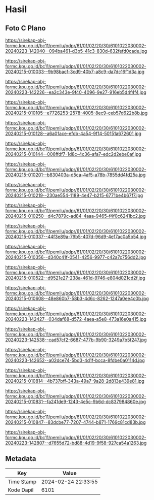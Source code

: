 # Hasil

## Foto C Plano

https://sirekap-obj-formc.kpu.go.id/bc11/pemilu/pdpr/61/01/02/20/30/6101022030002-20240223-142040--094ba461-d3b5-41c3-830d-632fefd0cade.jpg

https://sirekap-obj-formc.kpu.go.id/bc11/pemilu/pdpr/61/01/02/20/30/6101022030002-20240215-010033--9b98bacf-3cd9-40b7-a8c9-da7dc16f1d3a.jpg

https://sirekap-obj-formc.kpu.go.id/bc11/pemilu/pdpr/61/01/02/20/30/6101022030002-20240223-142226--ea2c343e-9f40-4096-9e27-916eb5d4f4f4.jpg

https://sirekap-obj-formc.kpu.go.id/bc11/pemilu/pdpr/61/01/02/20/30/6101022030002-20240215-010105--e7726253-2578-4005-8ec9-ceb57d622b8b.jpg

https://sirekap-obj-formc.kpu.go.id/bc11/pemilu/pdpr/61/01/02/20/30/6101022030002-20240215-010128--a6a01ace-efdb-4a54-9f14-50151a672601.jpg

https://sirekap-obj-formc.kpu.go.id/bc11/pemilu/pdpr/61/01/02/20/30/6101022030002-20240215-010144--006ffdf7-1d8c-4c36-afa7-edc2d2ebe0af.jpg

https://sirekap-obj-formc.kpu.go.id/bc11/pemilu/pdpr/61/01/02/20/30/6101022030002-20240215-010201--b830403a-d5ca-4af5-a78b-7855dd4fd25a.jpg

https://sirekap-obj-formc.kpu.go.id/bc11/pemilu/pdpr/61/01/02/20/30/6101022030002-20240215-010219--230ae554-1189-4e47-b215-6771be4b67f7.jpg

https://sirekap-obj-formc.kpu.go.id/bc11/pemilu/pdpr/61/01/02/20/30/6101022030002-20240215-010250--d4c7879c-ad84-4aaa-9465-f4f0c6241bc2.jpg

https://sirekap-obj-formc.kpu.go.id/bc11/pemilu/pdpr/61/01/02/20/30/6101022030002-20240215-010337--44f3e89a-79b5-407d-96d9-4e17ac0a5b54.jpg

https://sirekap-obj-formc.kpu.go.id/bc11/pemilu/pdpr/61/01/02/20/30/6101022030002-20240215-010356--d340c41f-0541-4256-9977-c42a7c756dd2.jpg

https://sirekap-obj-formc.kpu.go.id/bc11/pemilu/pdpr/61/01/02/20/30/6101022030002-20240215-010522--d9521e27-238a-461d-9746-e804d021cd2f.jpg

https://sirekap-obj-formc.kpu.go.id/bc11/pemilu/pdpr/61/01/02/20/30/6101022030002-20240215-010608--48e860b7-58b3-4d6c-8262-1247a0ee4c0b.jpg

https://sirekap-obj-formc.kpu.go.id/bc11/pemilu/pdpr/61/01/02/20/30/6101022030002-20240223-142427--034daf68-d572-4aea-a5e8-473a16e0a415.jpg

https://sirekap-obj-formc.kpu.go.id/bc11/pemilu/pdpr/61/01/02/20/30/6101022030002-20240223-142538--cad57cf2-6687-477b-9b90-3249a7b5f247.jpg

https://sirekap-obj-formc.kpu.go.id/bc11/pemilu/pdpr/61/01/02/20/30/6101022030002-20240223-142652--a02dce74-5bd3-4d1f-bcca-8fdbe0a0114d.jpg

https://sirekap-obj-formc.kpu.go.id/bc11/pemilu/pdpr/61/01/02/20/30/6101022030002-20240215-010814--4b737bff-343a-49a7-9a28-2d813e439e81.jpg

https://sirekap-obj-formc.kpu.go.id/bc11/pemilu/pdpr/61/01/02/20/30/6101022030002-20240215-010831--fa241de9-1243-4e5c-9b6d-dc837984860e.jpg

https://sirekap-obj-formc.kpu.go.id/bc11/pemilu/pdpr/61/01/02/20/30/6101022030002-20240215-010847--83dcbe77-7207-4744-b871-1769c81cd83b.jpg

https://sirekap-obj-formc.kpu.go.id/bc11/pemilu/pdpr/61/01/02/20/30/6101022030002-20240223-142807--d7655d72-bd88-4d19-9f58-927ca54a1263.jpg


## Metadata

| Key        | Value               |
| ---------- | ------------------- |
| Time Stamp | 2024-02-24 22:33:55 |
| Kode Dapil | 6101                |



